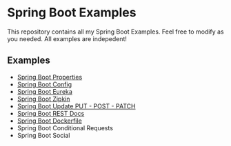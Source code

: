 # Spring Boot Examples
This repository contains all my Spring Boot Examples. 
Feel free to modify as you needed.
All examples are indepedent!

## Examples

* [Spring Boot Properties](https://github.com/kchrusciel/Spring-Boot-Examples/tree/master/spring-boot-properties-example)
* [Spring Boot Config](https://github.com/kchrusciel/Spring-Boot-Examples/tree/master/spring-boot-config-example)
* [Spring Boot Eureka](https://github.com/kchrusciel/Spring-Boot-Examples/tree/master/spring-boot-eureka-example)
* [Spring Boot Zipkin](https://github.com/kchrusciel/Spring-Boot-Examples/tree/master/spring-boot-zipkin-example)
* [Spring Boot Update PUT - POST - PATCH](https://github.com/kchrusciel/Spring-Boot-Examples/tree/master/spring-boot-update-example)
* [Spring Boot REST Docs](https://github.com/kchrusciel/Spring-Boot-Examples/tree/master/spring-boot-rest-docs-example)
* [Spring Boot Dockerfile](https://github.com/kchrusciel/Spring-Boot-Examples/tree/master/spring-boot-dockerfile-example)
* Spring Boot Conditional Requests
* Spring Boot Social
